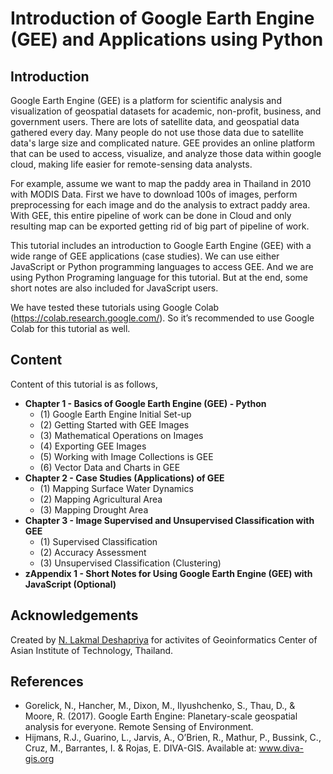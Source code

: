 # Introduction of Google Earth Engine (GEE) and Applications using Python

## Introduction

Google Earth Engine (GEE) is a platform for scientific analysis and visualization of geospatial datasets for academic, non-profit, business, and government users. There are lots of satellite data, and geospatial data gathered every day. Many people do not use those data due to satellite data's large size and complicated nature. GEE provides an online platform that can be used to access, visualize, and analyze those data within google cloud, making life easier for remote-sensing data analysts.

For example, assume we want to map the paddy area in Thailand in 2010 with MODIS Data. First we have to download 100s of images, perform preprocessing for each image and do the analysis to extract paddy area. With GEE, this entire pipeline of work can be done in Cloud and only resulting map can be exported getting rid of big part of pipeline of work.

This tutorial includes an introduction to Google Earth Engine (GEE) with a wide range of GEE applications (case studies). We can use either JavaScript or Python programming languages to access GEE. And we are using Python Programing language for this tutorial. But at the end, some short notes are also included for JavaScript users. 

We have tested these tutorials using Google Colab (https://colab.research.google.com/). So it’s recommended to use Google Colab for this tutorial as well.

## Content

Content of this tutorial is as follows,
* __Chapter 1 - Basics of Google Earth Engine (GEE) - Python__
  * (1) Google Earth Engine Initial Set-up
  * (2) Getting Started with GEE Images
  * (3) Mathematical Operations on Images
  * (4) Exporting GEE Images
  * (5) Working with Image Collections is GEE
  * (6) Vector Data and Charts in GEE
* __Chapter 2 - Case Studies (Applications) of GEE__
  * (1) Mapping Surface Water Dynamics
  * (2) Mapping Agricultural Area
  * (3) Mapping Drought Area
* __Chapter 3 - Image Supervised and Unsupervised Classification with GEE__
  * (1) Supervised Classification
  * (2) Accuracy Assessment
  * (3) Unsupervised Classification (Clustering)
 * __zAppendix 1 - Short Notes for Using Google Earth Engine (GEE) with JavaScript (Optional)__

## Acknowledgements

Created by [N. Lakmal Deshapriya](https://github.com/lakmalnd) for activites of Geoinformatics Center of Asian Institute of Technology, Thailand.

## References 
* Gorelick, N., Hancher, M., Dixon, M., Ilyushchenko, S., Thau, D., & Moore, R. (2017). Google Earth Engine: Planetary-scale geospatial analysis for everyone. Remote Sensing of Environment.
* Hijmans, R.J., Guarino, L., Jarvis, A., O’Brien, R., Mathur, P., Bussink, C., Cruz, M., Barrantes, I. & Rojas, E. DIVA-GIS. Available at: www.diva-gis.org

